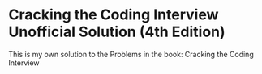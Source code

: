 # Cracking the Coding Interview Unofficial Solution (4th Edition)

This is my own solution to the Problems in the book: Cracking the Coding Interview
